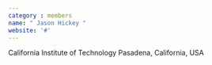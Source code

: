 ```yaml
---
category : members
name: " Jason Hickey " 
website: '#'
---
```

California Institute of Technology
Pasadena, California, USA

